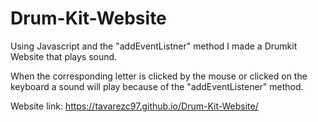 # Drum-Kit-Website

Using Javascript and the "addEventListner" method I made a Drumkit Website that plays sound.

When the corresponding letter is clicked by the mouse or clicked on the keyboard a sound will play because of the "addEventListener" method.

Website link: https://tavarezc97.github.io/Drum-Kit-Website/
